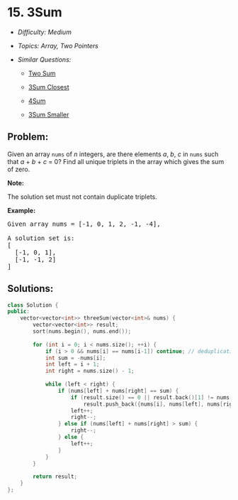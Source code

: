 # 15. 3Sum

* *Difficulty: Medium*

* *Topics: Array, Two Pointers*

* *Similar Questions:*

  * [Two Sum](two-sum.md)

  * [3Sum Closest](3sum-closest.md)

  * [4Sum](4sum.md)

  * [3Sum Smaller](3sum-smaller.md)

## Problem:

<p>Given an array <code>nums</code> of <em>n</em> integers, are there elements <em>a</em>, <em>b</em>, <em>c</em> in <code>nums</code> such that <em>a</em> + <em>b</em> + <em>c</em> = 0? Find all unique triplets in the array which gives the sum of zero.</p>

<p><strong>Note:</strong></p>

<p>The solution set must not contain duplicate triplets.</p>

<p><strong>Example:</strong></p>

<pre>
Given array nums = [-1, 0, 1, 2, -1, -4],

A solution set is:
[
  [-1, 0, 1],
  [-1, -1, 2]
]
</pre>

## Solutions:

```c++
class Solution {
public:
    vector<vector<int>> threeSum(vector<int>& nums) {
        vector<vector<int>> result;
        sort(nums.begin(), nums.end());
        
        for (int i = 0; i < nums.size(); ++i) {
            if (i > 0 && nums[i] == nums[i-1]) continue; // deduplication
            int sum = -nums[i];
            int left = i + 1;
            int right = nums.size() - 1;
            
            while (left < right) {
                if (nums[left] + nums[right] == sum) {
                    if (result.size() == 0 || result.back()[1] != nums[left] || result.back()[2] != nums[right]) // deduplication
                        result.push_back({nums[i], nums[left], nums[right]});
                    left++;
                    right--;
                } else if (nums[left] + nums[right] > sum) {
                    right--;
                } else {
                    left++;
                }
            }
        }
        
        return result;
    }
};
```
